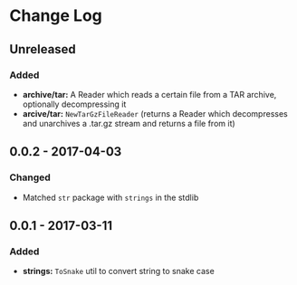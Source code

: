 # Change Log


## Unreleased

### Added

- **archive/tar:** A Reader which reads a certain file from a TAR archive, optionally decompressing it
- **arcive/tar:** `NewTarGzFileReader` (returns a Reader which decompresses and unarchives a .tar.gz stream and returns a file from it)


## 0.0.2 - 2017-04-03

### Changed

- Matched `str` package with `strings` in the stdlib


## 0.0.1 - 2017-03-11

### Added

- **strings:** `ToSnake` util to convert string to snake case
